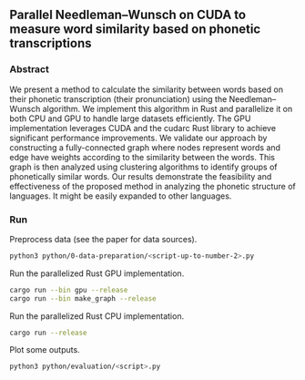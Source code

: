 ## Parallel Needleman–Wunsch on CUDA to measure word similarity based on phonetic transcriptions

### Abstract

We present a method to calculate the similarity between words based on their phonetic transcription (their pronunciation) using the Needleman–Wunsch algorithm. We implement this algorithm in Rust and parallelize it on both CPU and GPU to handle large datasets efficiently. The GPU implementation leverages CUDA and the cudarc Rust library to achieve significant performance improvements. We validate our approach by constructing a fully-connected graph where nodes represent words and edge have weights according to the similarity between the words. This graph is
then analyzed using clustering algorithms to identify groups of phonetically similar words. Our results demonstrate the feasibility and effectiveness of the proposed method in analyzing the phonetic structure of languages. It might be easily expanded to other languages.

### Run

Preprocess data (see the paper for data sources).

```bash
python3 python/0-data-preparation/<script-up-to-number-2>.py
```

Run the parallelized Rust GPU implementation.

```bash
cargo run --bin gpu --release
cargo run --bin make_graph --release
```

Run the parallelized Rust CPU implementation.

```bash
cargo run --release
```

Plot some outputs.

```bash
python3 python/evaluation/<script>.py
```
